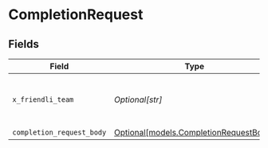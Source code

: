 # CompletionRequest


## Fields

| Field                                                                        | Type                                                                         | Required                                                                     | Description                                                                  |
| ---------------------------------------------------------------------------- | ---------------------------------------------------------------------------- | ---------------------------------------------------------------------------- | ---------------------------------------------------------------------------- |
| `x_friendli_team`                                                            | *Optional[str]*                                                              | :heavy_minus_sign:                                                           | ID of team to run requests as (optional parameter).                          |
| `completion_request_body`                                                    | [Optional[models.CompletionRequestBody]](../models/completionrequestbody.md) | :heavy_minus_sign:                                                           | N/A                                                                          |